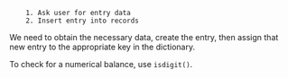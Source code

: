 <!--title={Inserting entries}-->

<!--badges={Python:10}-->

<!--concepts={Casting.mdx, Dictionaries.mdx, Casting.mdx, IndexingDictionaries.mdx, IndexingLists.mdx, UserInput.mdx}-->

		1. Ask user for entry data
		2. Insert entry into records
We need to obtain the necessary data, create the entry, then assign that new entry to the appropriate key in the dictionary.

To check for a numerical balance, use `isdigit()`.